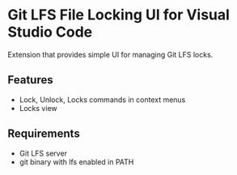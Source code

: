 # Git LFS File Locking UI for Visual Studio Code

Extension that provides simple UI for managing Git LFS locks.

## Features

- Lock, Unlock, Locks commands in context menus
- Locks view

## Requirements

- Git LFS server
- git binary with lfs enabled in PATH
